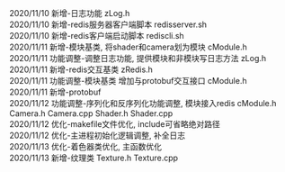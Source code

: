 2020/11/10 新增-日志功能 zLog.h  
2020/11/10 新增-redis服务器客户端脚本 redisserver.sh  
2020/11/10 新增-redis客户端启动脚本 rediscli.sh   
2020/11/11 新增-模块基类, 将shader和camera划为模块 cModule.h  
2020/11/11 功能调整-调整日志功能, 提供模块和非模块写日志方法 zLog.h  
2020/11/11 新增-redis交互基类 zRedis.h  
2020/11/11 功能调整-模块基类 增加与protobuf交互接口 cModule.h  
2020/11/11 新增-protobuf  
2020/11/12 功能调整-序列化和反序列化功能调整, 模块接入redis cModule.h Camera.h Camera.cpp Shader.h Shader.cpp  
2020/11/12 优化-makefile文件优化, include可省略绝对路径  
2020/11/12 优化-主进程初始化逻辑调整, 补全日志  
2020/11/13 优化-着色器类优化, 主函数优化  
2020/11/13 新增-纹理类 Texture.h Texture.cpp  

